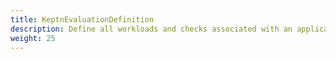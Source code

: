 ```yaml
---
title: KeptnEvaluationDefinition
description: Define all workloads and checks associated with an application
weight: 25
---
```


